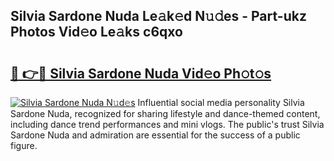 ## Silvia Sardone Nuda Le𝚊k𝚎d N𝚞𝚍es - Part-ukz Photos Vid𝚎o Le𝚊ks c6qxo

# <h2><a href="http://fbd88f8.evod.top/?m=Silvia+Sardone+Nuda">🔗 👉🔴 Silvia Sardone Nuda Vid𝚎o Ph𝚘t𝚘s</a></h2>

[![Silvia Sardone Nuda N𝚞d𝚎s](https://i.imgur.com/8V9OHl7.gif)](http://fbd88f8.evod.top/?m=Silvia+Sardone+Nuda)
Influential social media personality Silvia Sardone Nuda, recognized for sharing lifestyle and dance-themed content, including dance trend performances and mini vlogs. The public's trust Silvia Sardone Nuda and admiration are essential for the success of a public figure. 
